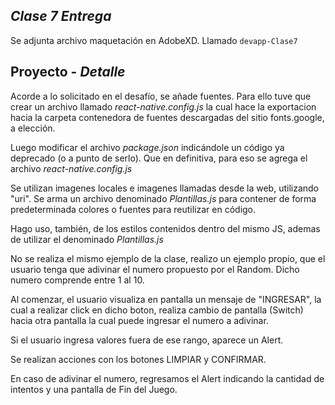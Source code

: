 ## _Clase 7 Entrega_

Se adjunta archivo maquetación en AdobeXD. Llamado `devapp-Clase7`

## Proyecto - _Detalle_
Acorde a lo solicitado en el desafío, se añade fuentes.
Para ello tuve que crear un archivo llamado _react-native.config.js_ la cual hace la exportacion hacia la carpeta contenedora de fuentes descargadas del sitio fonts.google, a elección.

Luego modificar el archivo _package.json_ indicándole un código ya deprecado (o a punto de serlo). Que en definitiva, para eso se agrega el archivo _react-native.config.js_

Se utilizan imagenes locales e imagenes llamadas desde la web, utilizando "uri".
Se arma un archivo denominado _Plantillas.js_ para contener de forma predeterminada colores o fuentes para reutilizar en código.

Hago uso, también, de los estilos contenidos dentro del mismo JS, ademas de utilizar el denominado _Plantillas.js_

No se realiza el mismo ejemplo de la clase, realizo un ejemplo propio, que el usuario tenga que adivinar el numero propuesto por el Random. Dicho numero comprende entre 1 al 10.

Al comenzar, el usuario visualiza en pantalla un mensaje de "INGRESAR", la cual a realizar click en dicho boton, realiza cambio de pantalla (Switch) hacia otra pantalla la cual puede ingresar el numero a adivinar.

Si el usuario ingresa valores fuera de ese rango, aparece un Alert.

Se realizan acciones con los botones LIMPIAR y CONFIRMAR.

En caso de adivinar el numero, regresamos el Alert indicando la cantidad de intentos y una pantalla de Fin del Juego.


